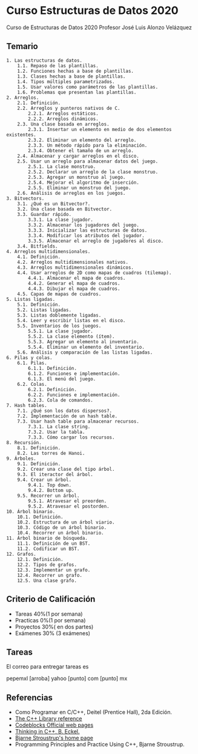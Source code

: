 # Curso Estructuras de Datos 2020
Curso de Estructuras de Datos 2020
Profesor Jos&eacute; Luis Alonzo Vel&aacute;zquez
## Temario
    1. Las estructuras de datos.
        1.1. Repaso de las plantillas.
        1.2. Funciones hechas a base de plantillas.
        1.3. Clases hechas a base de plantillas.
        1.4. Tipos múltiples parametrizados.
        1.5. Usar valores como parámetros de las plantillas.
        1.6. Problemas que presentan las plantillas.
    2. Arreglos.
        2.1. Definición.
        2.2. Arreglos y punteros nativos de C.
            2.2.1. Arreglos estáticos.
            2.2.2. Arreglos dinámicos.
        2.3. Una clase basada en arreglos.
            2.3.1. Insertar un elemento en medio de dos elementos existentes.
            2.3.2. Eliminar un elemento del arreglo.
            2.3.3. Un método rápido para la eliminación.
            2.3.4. Obtener el tamaño de un arreglo.
        2.4. Almacenar y cargar arreglos en el disco.
        2.5. Usar un arreglo para almacenar datos del juego.
            2.5.1. La clase monstruo.
            2.5.2. Declarar un arreglo de la clase monstruo.
            2.5.3. Agregar un monstruo al juego.
            2.5.4. Mejorar el algoritmo de inserción.
            2.5.5. Eliminar un monstruo del juego.
        2.6. Análisis de arreglos en los juegos.
    3. Bitvectors.
        3.1. ¿Qué es un Bitvector?.
        3.2. Una clase basada en Bitvector.
        3.3. Guardar rápido.
            3.3.1. La clase jugador.
            3.3.2. Almacenar los jugadores del juego.
            3.3.3. Inicializar las estructuras de datos.
            3.3.4. Modificar los atributos del jugador.
            3.3.5. Almacenar el arreglo de jugadores al disco.
        3.4. Bitfields.
    4. Arreglos multidimensionales.
        4.1. Definición.
        4.2. Arreglos multidimensionales nativos.
        4.3. Arreglos multidimensionales dinámicos.
        4.4. Usar arreglos de 2D como mapas de cuadros (tilemap).
            4.4.1. Almacenar el mapa de cuadros.
            4.4.2. Generar el mapa de cuadros.
            4.4.3. Dibujar el mapa de cuadros.
        4.5. Capas de mapas de cuadros.
    5. Listas ligadas.
        5.1. Definición.
        5.2. Listas ligadas.
        5.3. Listas doblemente ligadas.
        5.4. Leer y escribir listas en el disco.
        5.5. Inventarios de los juegos.
            5.5.1. La clase jugador.
            5.5.2. La clase elemento (ítem).
            5.5.3. Agregar un elemento al inventario.
            5.5.4. Eliminar un elemento del inventario.
        5.6. Análisis y comparación de las listas ligadas.
    6. Pilas y colas.
        6.1. Pilas.
            6.1.1. Definición.
            6.1.2. Funciones e implementación.
            6.1.3. El menú del juego.
        6.2. Colas.
            6.2.1. Definición.
            6.2.2. Funciones e implementación.
            6.2.3. Cola de comandos.
    7. Hash tables.
        7.1. ¿Qué son los datos dispersos?.
        7.2. Implementación de un hash table.
        7.3. Usar hash table para almacenar recursos.
            7.3.1. La clase string.
            7.3.2. Usar la tabla.
            7.3.3. Cómo cargar los recursos.
    8. Recursión.
        8.1. Definición.
        8.2. Las torres de Hanoi.
    9. Árboles.
        9.1. Definición.
        9.2. Crear una clase del tipo árbol.
        9.3. El iteractor del árbol.
        9.4. Crear un árbol.
            9.4.1. Top down.
            9.4.2. Bottom up.
        9.5. Recorrer un árbol.
            9.5.1. Atravesar el preorden.
            9.5.2. Atravesar el postorden.
    10. Árbol binario.
        10.1. Definición.
        10.2. Estructura de un árbol viario.
        10.3. Código de un árbol binario.
        10.4. Recorrer un árbol binario.
    11. Árbol binario de búsqueda.
        11.1. Definición de un BST.
        11.2. Codificar un BST.
    12. Grafos.
        12.1. Definición.
        12.2. Tipos de grafos.
        12.3. Implementar un grafo.
        12.4. Recorrer un grafo.
        12.5. Una clase grafo.

## Criterio de Calificaci&oacute;n

- Tareas 40%(1 por semana)
- Practicas 0%(1 por semana)
- Proyectos 30%( en dos partes)
- Ex&aacute;menes 30% (3 ex&aacute;menes)
## Tareas
El correo para entregar tareas es 

pepemxl [arroba] yahoo [punto] com [punto] mx

## Referencias

- Como Programar en C/C++, Deitel (Prentice Hall), 2da Edición.
- [The C++ Library reference](http://www.cplusplus.com/reference/ )
- [Codeblocks Official web pages](http://www.codeblocks.org/)
- [Thinking in C++, B. Eckel.](http://www.mindview.net/Books/TICPP/ThinkingInCPP2e.html)
- [Bjarne Stroustrup's home page](http://www.research.att.com/%7Ebs/)
- Programming Principles and Practice Using C++, Bjarne Stroustrup.
